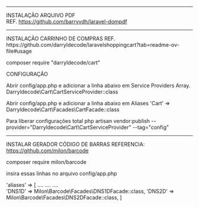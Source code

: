 <hr>

INSTALAÇÃO ARQUIVO PDF  
REF. https://github.com/barryvdh/laravel-dompdf




<hr>
INSTALAÇÃO CARRINHO DE COMPRAS 
REF. https://github.com/darryldecode/laravelshoppingcart?tab=readme-ov-file#usage

composer require "darryldecode/cart"


CONFIGURAÇÃO

Abrir config/app.php e adicionar a linha abaixo em Service Providers Array.
Darryldecode\Cart\CartServiceProvider::class


Abrir config/app.php  e adicionar a linha abaixo em Aliases
  'Cart' => Darryldecode\Cart\Facades\CartFacade::class


Para liberar configurações total
php artisan vendor:publish --provider="Darryldecode\Cart\CartServiceProvider" --tag="config"

<hr>


INSTALAR GERADOR CÓDIGO DE BARRAS
REFERENCIA: https://github.com/milon/barcode

composer require milon/barcode

insira essas linhas no arquivo config/app.php

'aliases' => [
     ....
     ....
     ....            
     'DNS1D' => Milon\Barcode\Facades\DNS1DFacade::class,
     'DNS2D' => Milon\Barcode\Facades\DNS2DFacade::class,
           ]

